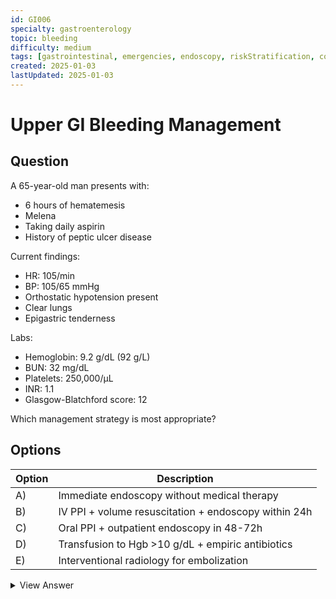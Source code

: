 ```yaml
---
id: GI006
specialty: gastroenterology
topic: bleeding
difficulty: medium
tags: [gastrointestinal, emergencies, endoscopy, riskStratification, copilot, claude35Sonnet]
created: 2025-01-03
lastUpdated: 2025-01-03
---
```


# Upper GI Bleeding Management

## Question
A 65-year-old man presents with:
- 6 hours of hematemesis
- Melena
- Taking daily aspirin
- History of peptic ulcer disease

Current findings:
- HR: 105/min
- BP: 105/65 mmHg
- Orthostatic hypotension present
- Clear lungs
- Epigastric tenderness

Labs:
- Hemoglobin: 9.2 g/dL (92 g/L)
- BUN: 32 mg/dL
- Platelets: 250,000/µL
- INR: 1.1
- Glasgow-Blatchford score: 12

Which management strategy is most appropriate?

## Options
| Option | Description |
|--------|-------------|
| A)     | Immediate endoscopy without medical therapy |
| B)     | IV PPI + volume resuscitation + endoscopy within 24h |
| C)     | Oral PPI + outpatient endoscopy in 48-72h |
| D)     | Transfusion to Hgb >10 g/dL + empiric antibiotics |
| E)     | Interventional radiology for embolization |

<details>
<summary>View Answer</summary>

## Correct Answer
B

## Explanation
1. Risk Assessment:
   - High-risk features:
     * Active bleeding (hematemesis)
     * Orthostatic hypotension
     * High Glasgow-Blatchford score
     * Significant anemia
     * Risk factors (aspirin, PUD history)

2. Management Rationale:
   - IV PPI pre-endoscopy:
     * Reduces high-risk stigmata
     * Decreases rebleeding risk
     * Improves endoscopic visualization
   
   - Volume resuscitation:
     * Stabilize hemodynamics
     * Crystalloid initially
     * Target urine output/perfusion
   
   - Timing of endoscopy:
     * Within 24h optimal
     * After resuscitation
     * During normal working hours
     * Experienced team available

3. Why Other Options Are Wrong:
   - Option A:
     * Skips crucial stabilization
     * Higher risk of complications
     * Poorer visualization
   
   - Option C:
     * Too delayed for high-risk patient
     * Inadequate initial therapy
     * Risk of rebleeding
   
   - Option D:
     * Overtransfusion not beneficial
     * Antibiotics not routinely indicated
   
   - Option E:
     * First try endoscopic management
     * IR reserved for failed endoscopy

## References
- ACG Guidelines 2021: "Management of Upper GI Bleeding"
- NEJM 2020: "Acute Upper GI Bleeding"
- Gastrointest Endosc 2022: "Timing of Endoscopy in GI Bleeding"

## Teaching Points
1. Risk stratification tools
2. Pre-endoscopy management
3. Timing of interventions
4. Blood product targets
5. Role of PPIs
</details>
